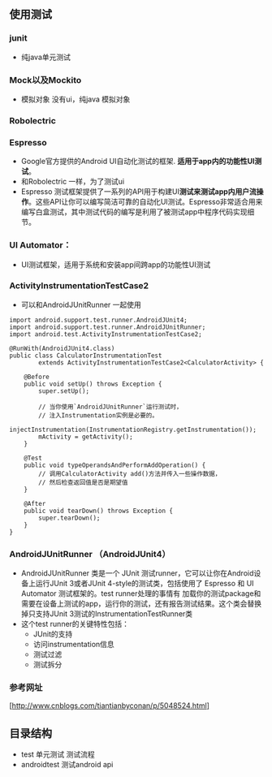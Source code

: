 ## 使用测试
### junit
- 纯java单元测试
### Mock以及Mockito
- 模拟对象 没有ui，纯java 模拟对象
### Robolectric

### Espresso 
- Google官方提供的Android UI自动化测试的框架. **适用于app内的功能性UI测试**。
- 和Robolectric 一样，为了测试ui
- Espresso 测试框架提供了一系列的API用于构建UI**测试来测试app内用户流操作**。这些API让你可以编写简洁可靠的自动化UI测试。Espresso非常适合用来编写白盒测试，其中测试代码的编写是利用了被测试app中程序代码实现细节。
### UI Automator：
- UI测试框架，适用于系统和安装app间跨app的功能性UI测试
### ActivityInstrumentationTestCase2 
- 可以和AndroidJUnitRunner 一起使用

```
import android.support.test.runner.AndroidJUnit4;
import android.support.test.runner.AndroidJUnitRunner;
import android.test.ActivityInstrumentationTestCase2;

@RunWith(AndroidJUnit4.class)
public class CalculatorInstrumentationTest
        extends ActivityInstrumentationTestCase2<CalculatorActivity> {

    @Before
    public void setUp() throws Exception {
        super.setUp();

        // 当你使用`AndroidJUnitRunner`运行测试时，
        // 注入Instrumentation实例是必要的。
        injectInstrumentation(InstrumentationRegistry.getInstrumentation());
        mActivity = getActivity();
    }

    @Test
    public void typeOperandsAndPerformAddOperation() {
        // 调用CalculatorActivity add()方法并传入一些操作数据，
        // 然后检查返回值是否是期望值
    }

    @After
    public void tearDown() throws Exception {
        super.tearDown();
    }
}
```
### AndroidJUnitRunner （AndroidJUnit4）
- AndroidJUnitRunner 类是一个 JUnit 测试runner，它可以让你在Android设备上运行JUnit 3或者JUnit 4-style的测试类，包括使用了 Espresso 和 UI Automator 测试框架的。test runner处理的事情有 加载你的测试package和需要在设备上测试的app，运行你的测试，还有报告测试结果。这个类会替换掉只支持JUnit 3测试的InstrumentationTestRunner类
- 这个test runner的关键特性包括：
  - JUnit的支持
  - 访问instrumentation信息
  - 测试过滤
  - 测试拆分

###  参考网址
[http://www.cnblogs.com/tiantianbyconan/p/5048524.html]

## 目录结构
- test  单元测试   测试流程
- androidtest  测试android api
